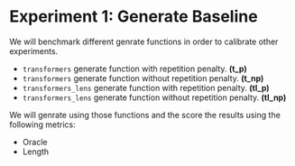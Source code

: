 # Experiment 1: Generate Baseline


We will benchmark different genrate functions in order to calibrate other experiments.


- `transformers` generate function with repetition penalty. **(t_p)**
- `transformers` generate function without repetition penalty. **(t_np)**
- `transformers_lens` generate function with repetition penalty. **(tl_p)**
- `transformers_lens` generate function without repetition penalty. **(tl_np)**


We will genrate using those functions and the score the results using the following metrics:

- Oracle
- Length


